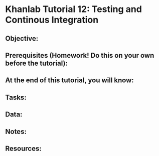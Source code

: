 # Khanlab Tutorial 12: Testing and Continous Integration

## Objective:

## Prerequisites (Homework! Do this on your own before the tutorial):

## At the end of this tutorial, you will know:

## Tasks:

## Data:

## Notes:

## Resources:
